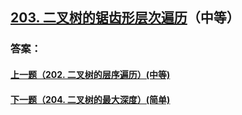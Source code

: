 ## [203. 二叉树的锯齿形层次遍历](https://leetcode-cn.com/problems/merge-two-sorted-lists/)（中等）





### 答案：



#### [上一题（202. 二叉树的层序遍历）(中等)](https://github.com/sdwwld/leetCode/blob/master/src/main/java/com/wld/java/leetcode/leetCode0202.md)

#### [下一题（204. 二叉树的最大深度）(简单)](https://github.com/sdwwld/leetCode/blob/master/src/main/java/com/wld/java/leetcode/leetCode0204.md)
